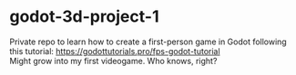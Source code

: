 # godot-3d-project-1
Private repo to learn how to create a first-person game in Godot following this tutorial: https://godottutorials.pro/fps-godot-tutorial
\
Might grow into my first videogame. Who knows, right?
